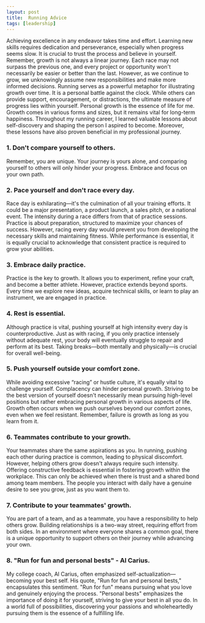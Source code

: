 ```yaml
---
layout: post
title:  Running Advice
tags: [leadership]
---
```


Achieving excellence in any endeavor takes time and effort. Learning new skills requires dedication and perseverance, especially when progress seems slow. It is crucial to trust the process and believe in yourself. Remember, growth is not always a linear journey. Each race may not surpass the previous one, and every project or opportunity won't necessarily be easier or better than the last. However, as we continue to grow, we unknowingly assume new responsibilities and make more informed decisions. Running serves as a powerful metaphor for illustrating growth over time. It is a personal battle against the clock. While others can provide support, encouragement, or distractions, the ultimate measure of progress lies within yourself. Personal growth is the essence of life for me. Growth comes in various forms and sizes, but it remains vital for long-term happiness. Throughout my running career, I learned valuable lessons about self-discovery and shaping the person I aspired to become. Moreover, these lessons have also proven beneficial in my professional journey.

### 1. Don't compare yourself to others.
Remember, you are unique. Your journey is yours alone, and comparing yourself to others will only hinder your progress. Embrace and focus on your own path.
### 2. Pace yourself and don't race every day.
Race day is exhilarating—it's the culmination of all your training efforts. It could be a major presentation, a product launch, a sales pitch, or a national event. The intensity during a race differs from that of practice sessions. Practice is about preparation, structured to maximize your chances of success. However, racing every day would prevent you from developing the necessary skills and maintaining fitness. While performance is essential, it is equally crucial to acknowledge that consistent practice is required to grow your abilities.
### 3. Embrace daily practice.
Practice is the key to growth. It allows you to experiment, refine your craft, and become a better athlete. However, practice extends beyond sports. Every time we explore new ideas, acquire technical skills, or learn to play an instrument, we are engaged in practice. 
### 4. Rest is essential.
Although practice is vital, pushing yourself at high intensity every day is counterproductive. Just as with racing, if you only practice intensely without adequate rest, your body will eventually struggle to repair and perform at its best. Taking breaks—both mentally and physically—is crucial for overall well-being.
### 5. Push yourself outside your comfort zone.
While avoiding excessive “racing” or hustle culture, it's equally vital to challenge yourself. Complacency can hinder personal growth. Striving to be the best version of yourself doesn't necessarily mean pursuing high-level positions but rather embracing personal growth in various aspects of life. Growth often occurs when we push ourselves beyond our comfort zones, even when we feel resistant. Remember, failure is growth as long as you learn from it.
### 6. Teammates contribute to your growth.
Your teammates share the same aspirations as you. In running, pushing each other during practice is common, leading to physical discomfort. However, helping others grow doesn't always require such intensity. Offering constructive feedback is essential in fostering growth within the workplace. This can only be achieved when there is trust and a shared bond among team members. The people you interact with daily have a genuine desire to see you grow, just as you want them to.
### 7. Contribute to your teammates' growth.
You are part of a team, and as a teammate, you have a responsibility to help others grow. Building relationships is a two-way street, requiring effort from both sides. In an environment where everyone shares a common goal, there is a unique opportunity to support others on their journey while advancing your own.
### 8. "Run for fun and personal bests" - Al Carius.
My college coach, Al Carius, often emphasized self-actualization—becoming your best self. His quote, "Run for fun and personal bests," encapsulates this sentiment. "Run for fun" means pursuing what you love and genuinely enjoying the process. "Personal bests" emphasizes the importance of doing it for yourself, striving to give your best in all you do. In a world full of possibilities, discovering your passions and wholeheartedly pursuing them is the essence of a fulfilling life.
